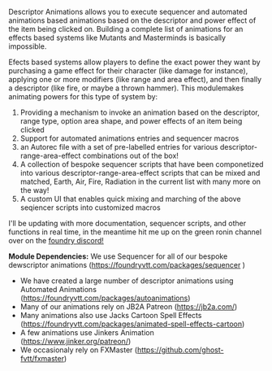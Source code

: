 Descriptor Animations allows you to execute sequencer and automated animations based animations based on the descriptor and power effect of the item being clicked on. Building a complete list of animations for an effects based systems like Mutants and Masterminds is basically impossible. 

Efects based systems allow players to define the exact power they want by purchasing a game effect for their character (like damage for instance), applying one or more modifiers (like range and area effect), and then finally a descriptor (like fire, or maybe a thrown hammer). This modulemakes animating powers for this type of system by:
1. Providing a mechanism to invoke an animation based on the descriptor, range type, option area shape, and power effects of an item being clicked
2. Support for automated animations entries and sequencer macros
3. an Autorec file with a set of pre-labelled entries for various descriptor-range-area-effect combinations out of the box!
4. A collection of bespoke sequencer scripts that have been componetized into various descriptor-range-area-effect scripts that can be mixed and matched, Earth, Air, Fire, Radiation in the current list with many more on the way!
5. A custom UI that enables quick mixing and marching of the above seqiencer scripts into customized macros

I'll be updating with more documentation, sequencer scripts, and other functions in real time,  in the meantime hit me up on the green ronin channel over on the <a href="https://discord.com/channels/170995199584108546">foundry discord!</a>


**Module Dependencies:**
We use Sequencer for all of our bespoke dewscriptor animations (https://foundryvtt.com/packages/sequencer )
- We have created a large number of descriptor animations using Automated Animations (https://foundryvtt.com/packages/autoanimations)
- Many of our animations rely on JB2A Patreon (https://jb2a.com/)
- Many animations also use Jacks Cartoon Spell Effects (https://foundryvtt.com/packages/animated-spell-effects-cartoon)
- A few animations use Jinkers Animation  (https://www.jinker.org/patreon/)
- We occasionaly rely on  FXMaster (https://github.com/ghost-fvtt/fxmaster)

